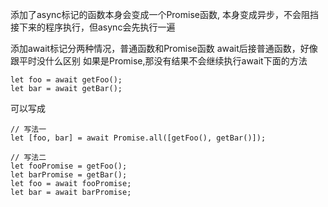 添加了async标记的函数本身会变成一个Promise函数,
本身变成异步，不会阻挡接下来的程序执行，但async会先执行一遍

添加await标记分两种情况，普通函数和Promise函数
await后接普通函数，好像跟平时没什么区别
如果是Promise,那没有结果不会继续执行await下面的方法

```
let foo = await getFoo();
let bar = await getBar();
```
可以写成
```
// 写法一
let [foo, bar] = await Promise.all([getFoo(), getBar()]);

// 写法二
let fooPromise = getFoo();
let barPromise = getBar();
let foo = await fooPromise;
let bar = await barPromise;
```